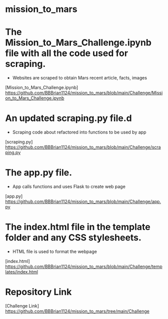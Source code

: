 # mission_to_mars

# The Mission_to_Mars_Challenge.ipynb file with all the code used for scraping.
* Websites are scraped to obtain Mars recent article, facts, images 

[Mission_to_Mars_Challenge.ipynb] https://github.com/BBBrian1124/mission_to_mars/blob/main/Challenge/Mission_to_Mars_Challenge.ipynb

# An updated scraping.py file.d
* Scraping code about refactored into functions to be used by app

[scraping.py] https://github.com/BBBrian1124/mission_to_mars/blob/main/Challenge/scraping.py

# The app.py file.
* App calls functions and uses Flask to create web page 

[app.py] https://github.com/BBBrian1124/mission_to_mars/blob/main/Challenge/app.py

# The index.html file in the template folder and any CSS stylesheets.
* HTML file is used to format the webpage

[index.html] https://github.com/BBBrian1124/mission_to_mars/blob/main/Challenge/templates/index.html

# Repository Link

[Challenge Link] https://github.com/BBBrian1124/mission_to_mars/tree/main/Challenge
